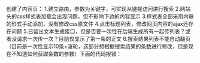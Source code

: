 创建了内容页：
1.建立路由，参数为关键字，可实现从链接访问进行搜索
2.网站头的css样式表加载会出现问题，但不影响下边的内容显示
3.样式表全部采用内联的形式手动添加，没有修改css原文件
4.点击标题列表，修改网页内容的ajax还存在问题
5.已留出文本生成接口，但是否要一次性在后端生成所有一起传列表？或者没请求一次传一次？目前仅显示了第一条的正文
6.搜索结果列表不能自动翻页（目前是一次性显示10条+滚轮，这部分想根据搜索结果的条数进行修改，但是现在不知道如何获取条数的参数）下面的代码报错：
<!--
      <script>
        //试图批量更新列表但是不识别
        var i = 0;
        for(i=0;i<10;i++){
          var doc = "{{ result_list."+i['title']+"}}";
          document.write("<p>"+doc+"</p>");
        }
      </script>
-->